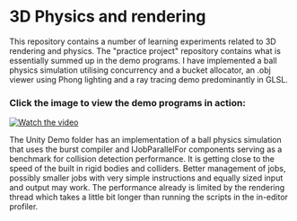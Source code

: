 # 3D Physics and rendering

This repository contains a number of learning experiments related to 3D rendering and physics. The "practice project" repository contains what is essentially summed up in the demo programs. I have implemented a ball physics simulation utilising concurrency and a bucket allocator, an .obj viewer using Phong lighting and a ray tracing demo predominantly in GLSL.

### Click the image to view the demo programs in action:

[![Watch the video](https://img.youtube.com/vi/h-1O1ScTmVw/maxresdefault.jpg)](https://youtu.be/h-1O1ScTmVw)

The Unity Demo folder has an implementation of a ball physics simulation that uses the burst compiler and IJobParallelFor components serving as a benchmark for collision detection performance. It is getting close to the speed of the built in rigid bodies and colliders. Better management of jobs, possibly smaller jobs with very simple instructions and equally sized input and output may work. The performance already is limited by the rendering thread which takes a little bit longer than running the scripts in the in-editor profiler. 



